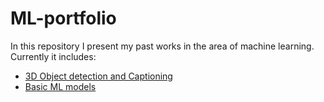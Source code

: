 # ML-portfolio

In this repository I present my past works in the area of machine learning.
Currently it includes:
- [3D Object detection and Captioning](3D_Object_detection_and_Captioning)
- [Basic ML models](ML_Basic_Models)
